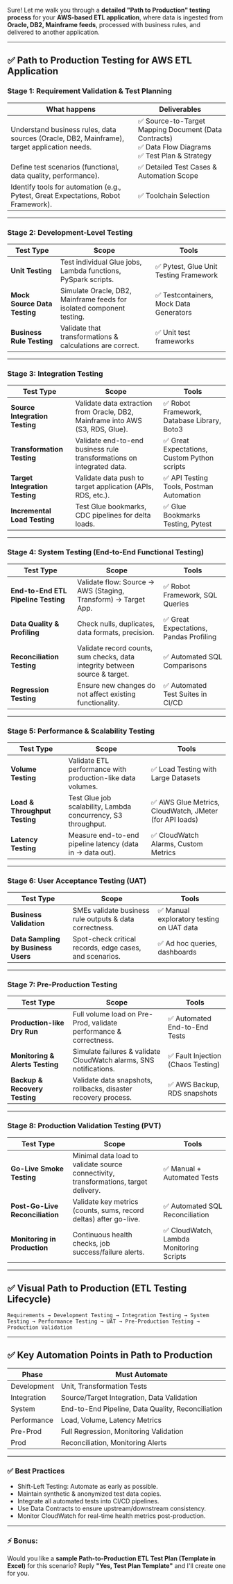 Sure! Let me walk you through a **detailed "Path to Production" testing process** for your **AWS-based ETL application**, where data is ingested from **Oracle, DB2, Mainframe feeds**, processed with business rules, and delivered to another application.

---

## ✅ **Path to Production Testing for AWS ETL Application**

### **Stage 1: Requirement Validation & Test Planning**

| What happens                                                                                | Deliverables                                                                                           |
| ------------------------------------------------------------------------------------------- | ------------------------------------------------------------------------------------------------------ |
| Understand business rules, data sources (Oracle, DB2, Mainframe), target application needs. | ✅ Source-to-Target Mapping Document (Data Contracts)<br>✅ Data Flow Diagrams<br>✅ Test Plan & Strategy |
| Define test scenarios (functional, data quality, performance).                              | ✅ Detailed Test Cases & Automation Scope                                                               |
| Identify tools for automation (e.g., Pytest, Great Expectations, Robot Framework).          | ✅ Toolchain Selection                                                                                  |

---

### **Stage 2: Development-Level Testing**

| Test Type                    | Scope                                                                 | Tools                                  |
| ---------------------------- | --------------------------------------------------------------------- | -------------------------------------- |
| **Unit Testing**             | Test individual Glue jobs, Lambda functions, PySpark scripts.         | ✅ Pytest, Glue Unit Testing Framework  |
| **Mock Source Data Testing** | Simulate Oracle, DB2, Mainframe feeds for isolated component testing. | ✅ Testcontainers, Mock Data Generators |
| **Business Rule Testing**    | Validate that transformations & calculations are correct.             | ✅ Unit test frameworks                 |

---

### **Stage 3: Integration Testing**

| Test Type                      | Scope                                                                          | Tools                                       |
| ------------------------------ | ------------------------------------------------------------------------------ | ------------------------------------------- |
| **Source Integration Testing** | Validate data extraction from Oracle, DB2, Mainframe into AWS (S3, RDS, Glue). | ✅ Robot Framework, Database Library, Boto3  |
| **Transformation Testing**     | Validate end-to-end business rule transformations on integrated data.          | ✅ Great Expectations, Custom Python scripts |
| **Target Integration Testing** | Validate data push to target application (APIs, RDS, etc.).                    | ✅ API Testing Tools, Postman Automation     |
| **Incremental Load Testing**   | Test Glue bookmarks, CDC pipelines for delta loads.                            | ✅ Glue Bookmarks Testing, Pytest            |

---

### **Stage 4: System Testing (End-to-End Functional Testing)**

| Test Type                           | Scope                                                                       | Tools                                  |
| ----------------------------------- | --------------------------------------------------------------------------- | -------------------------------------- |
| **End-to-End ETL Pipeline Testing** | Validate flow: Source → AWS (Staging, Transform) → Target App.              | ✅ Robot Framework, SQL Queries         |
| **Data Quality & Profiling**        | Check nulls, duplicates, data formats, precision.                           | ✅ Great Expectations, Pandas Profiling |
| **Reconciliation Testing**          | Validate record counts, sum checks, data integrity between source & target. | ✅ Automated SQL Comparisons            |
| **Regression Testing**              | Ensure new changes do not affect existing functionality.                    | ✅ Automated Test Suites in CI/CD       |

---

### **Stage 5: Performance & Scalability Testing**

| Test Type                     | Scope                                                         | Tools                                                  |
| ----------------------------- | ------------------------------------------------------------- | ------------------------------------------------------ |
| **Volume Testing**            | Validate ETL performance with production-like data volumes.   | ✅ Load Testing with Large Datasets                     |
| **Load & Throughput Testing** | Test Glue job scalability, Lambda concurrency, S3 throughput. | ✅ AWS Glue Metrics, CloudWatch, JMeter (for API loads) |
| **Latency Testing**           | Measure end-to-end pipeline latency (data in → data out).     | ✅ CloudWatch Alarms, Custom Metrics                    |

---

### **Stage 6: User Acceptance Testing (UAT)**

| Test Type                           | Scope                                                   | Tools                                    |
| ----------------------------------- | ------------------------------------------------------- | ---------------------------------------- |
| **Business Validation**             | SMEs validate business rule outputs & data correctness. | ✅ Manual exploratory testing on UAT data |
| **Data Sampling by Business Users** | Spot-check critical records, edge cases, and scenarios. | ✅ Ad hoc queries, dashboards             |

---

### **Stage 7: Pre-Production Testing**

| Test Type                       | Scope                                                              | Tools                             |
| ------------------------------- | ------------------------------------------------------------------ | --------------------------------- |
| **Production-like Dry Run**     | Full volume load on Pre-Prod, validate performance & correctness.  | ✅ Automated End-to-End Tests      |
| **Monitoring & Alerts Testing** | Simulate failures & validate CloudWatch alarms, SNS notifications. | ✅ Fault Injection (Chaos Testing) |
| **Backup & Recovery Testing**   | Validate data snapshots, rollbacks, disaster recovery process.     | ✅ AWS Backup, RDS snapshots       |

---

### **Stage 8: Production Validation Testing (PVT)**

| Test Type                       | Scope                                                                                | Tools                                   |
| ------------------------------- | ------------------------------------------------------------------------------------ | --------------------------------------- |
| **Go-Live Smoke Testing**       | Minimal data load to validate source connectivity, transformations, target delivery. | ✅ Manual + Automated Tests              |
| **Post-Go-Live Reconciliation** | Validate key metrics (counts, sums, record deltas) after go-live.                    | ✅ Automated SQL Reconciliation          |
| **Monitoring in Production**    | Continuous health checks, job success/failure alerts.                                | ✅ CloudWatch, Lambda Monitoring Scripts |

---

## ✅ **Visual Path to Production (ETL Testing Lifecycle)**

```
Requirements → Development Testing → Integration Testing → System Testing → Performance Testing → UAT → Pre-Production Testing → Production Validation
```

---

## ✅ **Key Automation Points in Path to Production**

| Phase       | Must Automate                                     |
| ----------- | ------------------------------------------------- |
| Development | Unit, Transformation Tests                        |
| Integration | Source/Target Integration, Data Validation        |
| System      | End-to-End Pipeline, Data Quality, Reconciliation |
| Performance | Load, Volume, Latency Metrics                     |
| Pre-Prod    | Full Regression, Monitoring Validation            |
| Prod        | Reconciliation, Monitoring Alerts                 |

---

### ✅ **Best Practices**

* Shift-Left Testing: Automate as early as possible.
* Maintain synthetic & anonymized test data copies.
* Integrate all automated tests into CI/CD pipelines.
* Use Data Contracts to ensure upstream/downstream consistency.
* Monitor CloudWatch for real-time health metrics post-production.

---

### ⚡ Bonus:

Would you like a **sample Path-to-Production ETL Test Plan (Template in Excel)** for this scenario?
Reply **"Yes, Test Plan Template"** and I'll create one for you.
